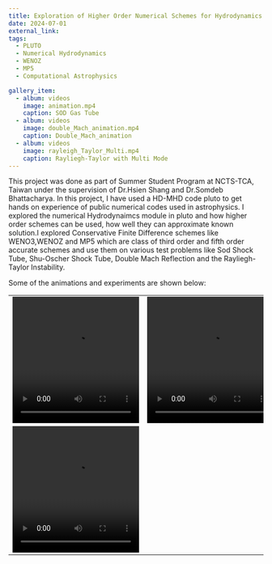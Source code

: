 ```yaml
---
title: Exploration of Higher Order Numerical Schemes for Hydrodynamics
date: 2024-07-01
external_link:
tags:
  - PLUTO
  - Numerical Hydrodynamics
  - WENOZ
  - MP5
  - Computational Astrophysics

gallery_item:
  - album: videos
    image: animation.mp4
    caption: SOD Gas Tube
  - album: videos
    image: double_Mach_animation.mp4
    caption: Double_Mach_animation
  - album: videos
    image: rayleigh_Taylor_Multi.mp4
    caption: Rayliegh-Taylor with Multi Mode
---
```


<!--more-->

This project was done as part of Summer Student Program at NCTS-TCA, Taiwan under the supervision of Dr.Hsien Shang and Dr.Somdeb Bhattacharya. In this project, I have used a HD-MHD code pluto to get hands on experience of public numerical codes used in astrophysics. I explored the numerical Hydrodynaimcs module in pluto and how higher order schemes can be used, how well they can approximate known solution.I explored Conservative Finite Difference schemes like WENO3,WENOZ and MP5 which are class of third order and fifth order accurate schemes and use them on various test
problems like Sod Shock Tube, Shu-Oscher Shock Tube, Double Mach Reflection and the Rayliegh-Taylor Instability.

Some of the animations and experiments are shown below:

|                                                                                  |                                                                                  |
| -------------------------------------------------------------------------------- | -------------------------------------------------------------------------------- |
| <video src="animation.mp4" controls="yes" width="250" height="250">              | <video src="double_Mach_animation.mp4" controls="yes" width="250" height="250" > |
| <video src="rayleigh_Taylor_Multi.mp4" controls="yes" width="250" height="250" > |
